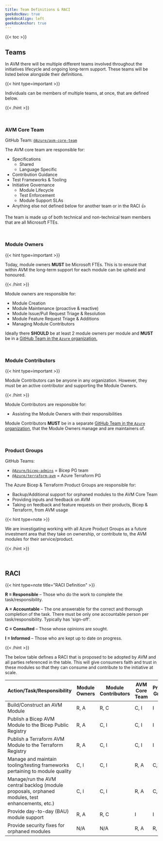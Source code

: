 ```yaml
---
title: Team Definitions & RACI
geekdocNav: true
geekdocAlign: left
geekdocAnchor: true
---
```

{{< toc >}}

## Teams
In AVM there will be multiple different teams involved throughout the initiatives lifecycle and ongoing long-term support. These teams will be listed below alongside their definitions.

{{< hint type=important >}}

Individuals can be members of multiple teams, at once, that are defined below.

{{< /hint >}}

<br>

### AVM Core Team

GitHub Team: [`@Azure/avm-core-team`](https://github.com/orgs/Azure/teams/avm-core-team)

The AVM core team are responsible for:

- Specifications
  - Shared
  - Language Specific
- Contribution Guidance
- Test Frameworks & Tooling
- Initiative Governance
  - Module Lifecycle
  - Test Enforcement
  - Module Support SLAs
- Anything else not defined below for another team or in the RACI 👍

The team is made up of both technical and non-technical team members that are all Microsoft FTEs.

<br>

### Module Owners

{{< hint type=important >}}

Today, module owners **MUST** be Microsoft FTEs. This is to ensure that within AVM the long-term support for each module can be upheld and honoured.

{{< /hint >}}

Module owners are responsible for:

- Module Creation
- Module Maintenance (proactive & reactive)
- Module Issue/Pull Request Triage & Resolution
- Module Feature Request Triage & Additions
- Managing Module Contributors

Ideally there **SHOULD** be at least 2 module owners per module and **MUST** be in a [GitHub Team in the `Azure` organization.](https://github.com/orgs/Azure/teams/)

<br>

### Module Contributors

{{< hint type=important >}}

Module Contributors can be anyone in any organization. However, they must be an active contributor and supporting the Module Owners.

{{< /hint >}}

Module Contributors are responsible for:

- Assisting the Module Owners with their responsibilities

Module Contributors **MUST** be in a separate [GitHub Team in the `Azure` organization](https://github.com/orgs/Azure/teams/), that the Module Owners manage and are maintainers of.

<br>

### Product Groups

GitHub Teams:

- [`@Azure/bicep-admins`](https://github.com/orgs/Azure/teams/bicep-admins) = Bicep PG team
- [`@Azure/terraform-avm`](https://github.com/orgs/Azure/teams/terraform-avm) = Azure Terraform PG

The Azure Bicep & Terraform Product Groups are responsible for:

- Backup/Additional support for orphaned modules to the AVM Core Team
- Providing inputs and feedback on AVM
- Taking on feedback and feature requests on their products, Bicep & Terraform, from AVM usage

{{< hint type=note >}}

We are investigating working with all Azure Product Groups as a future investment area that they take on ownership, or contribute to, the AVM modules for their service/product.

{{< /hint >}}

<br>

## RACI

{{< hint type=note title="RACI Definition" >}}

**R = Responsible** – Those who do the work to complete the task/responsibility.

**A = Accountable** – The one answerable for the correct and thorough completion of the task. There must be only one accountable person per task/responsibility. Typically has 'sign-off'.

**C = Consulted** – Those whose opinions are sought.

**I = Informed** – Those who are kept up to date on progress.

{{< /hint >}}

The below table defines a RACI that is proposed to be adopted by AVM and all parties referenced in the table. This will give consumers faith and trust in these modules so that they can consume and contribute to the initiative at scale.

| Action/Task/Responsibility                                                                       | Module Owners | Module Contributors | AVM Core Team | Product Groups | Notes |
| ------------------------------------------------------------------------------------------------ | ------------- | ------------------- | ------------- | -------------- | ----- |
| Build/Construct an AVM Module                                                                    | R, A          | R, C                | C, I          | I              |       |
| Publish a Bicep AVM Module to the Bicep Public Registry                                          | R, A          | C, I                | C, I          | I              |       |
| Publish a Terraform AVM Module to the Terraform Registry                                         | R, A          | C, I                | C, I          | I              |       |
| Manage and maintain tooling/testing frameworks pertaining to module quality                      | C, I          | C, I                | R, A          | C, I           |       |
| Manage/run the AVM central backlog (module proposals, orphaned modules, test enhancements, etc.) | C, I          | C, I                | R, A          | C, I           |       |
| Provide day-to-day (BAU) module support                                                          | R, A          | R, C                | I             | I              |       |
| Provide security fixes for orphaned modules                                                      | N/A           | N/A                 | R, A          | R, C, I        |       |
